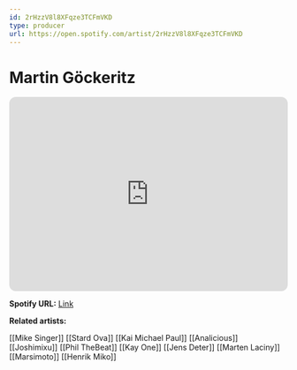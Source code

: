 ```yaml
---
id: 2rHzzV8l8XFqze3TCFmVKD
type: producer
url: https://open.spotify.com/artist/2rHzzV8l8XFqze3TCFmVKD
---
```

# Martin Göckeritz

<iframe style="border-radius:12px" src="https://open.spotify.com/embed/artist/2rHzzV8l8XFqze3TCFmVKD" width="100%" height="352" frameBorder="0" allowfullscreen="" allow="autoplay; clipboard-write; encrypted-media; fullscreen; picture-in-picture" loading="lazy"></iframe>

**Spotify URL:** [Link](https://open.spotify.com/artist/2rHzzV8l8XFqze3TCFmVKD)

**Related artists:**

[[Mike Singer]]
[[Stard Ova]]
[[Kai Michael Paul]]
[[Analicious]]
[[Joshimixu]]
[[Phil TheBeat]]
[[Kay One]]
[[Jens Deter]]
[[Marten Laciny]]
[[Marsimoto]]
[[Henrik Miko]]
